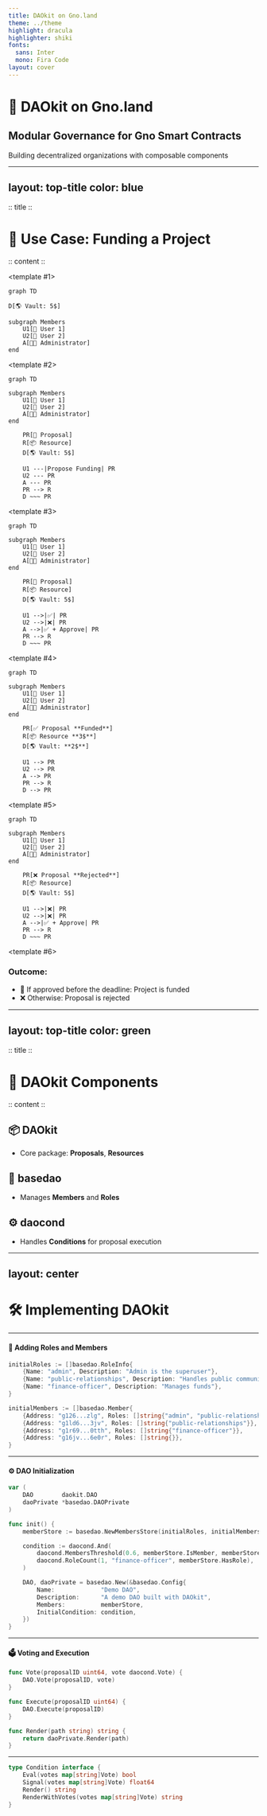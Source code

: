 ```yaml
---
title: DAOkit on Gno.land
theme: ../theme
highlight: dracula
highlighter: shiki
fonts:
  sans: Inter
  mono: Fira Code
layout: cover
---
```


# 🧠 DAOkit on Gno.land
## Modular Governance for Gno Smart Contracts

Building decentralized organizations with composable components

<!-- 
Focus on:
- Modular architecture
- Real-world governance patterns
- Gno-specific implementation
-->

---
layout: top-title
color: blue
---

:: title ::
# 🧠 Use Case: Funding a Project
:: content :: 


<v-switch>
<template #0>

* **Organisation**:  Composed of 3 **Members**

* **Vault**: 5$

* **Proposal**: I want to finance a Project with 3$

* **Requirements**:

  * ✅ 50% of Members must vote YES
  * ✅ Administrator Approval


</template>

<template #1>

```mermaid
graph TD

D[🌎 Vault: 5$]

subgraph Members 
    U1[🧍 User 1]
    U2[🧍 User 2]
    A[👨‍💼 Administrator]
end
```

</template>

<template #2>

```mermaid
graph TD

subgraph Members 
    U1[🧍 User 1]
    U2[🧍 User 2]
    A[👨‍💼 Administrator]
end

    PR[📄 Proposal]
    R[📦 Resource]
    D[🌎 Vault: 5$]

    U1 ---|Propose Funding| PR
    U2 --- PR
    A --- PR
    PR --> R
    D ~~~ PR
```

</template>


<template #3>

```mermaid
graph TD

subgraph Members 
    U1[🧍 User 1]
    U2[🧍 User 2]
    A[👨‍💼 Administrator]
end

    PR[📄 Proposal]
    R[📦 Resource]
    D[🌎 Vault: 5$]

    U1 -->|✅| PR
    U2 -->|❌| PR
    A -->|✅ + Approve| PR
    PR --> R
    D ~~~ PR
```
</template>


<template #4>

```mermaid
graph TD

subgraph Members 
    U1[🧍 User 1]
    U2[🧍 User 2]
    A[👨‍💼 Administrator]
end

    PR[✅ Proposal **Funded**]
    R[📦 Resource **3$**]
    D[🌎 Vault: **2$**]

    U1 --> PR
    U2 --> PR
    A --> PR
    PR --> R 
    D --> PR
```
</template>

<template #5>

```mermaid
graph TD

subgraph Members 
    U1[🧍 User 1]
    U2[🧍 User 2]
    A[👨‍💼 Administrator]
end

    PR[❌ Proposal **Rejected**]
    R[📦 Resource]
    D[🌎 Vault: 5$]

    U1 -->|❌| PR
    U2 -->|❌| PR
    A -->|✅ + Approve| PR
    PR --> R
    D ~~~ PR
```
</template>

<template #6>

### **Outcome**:

  * 📅 If approved before the deadline: Project is funded
  * ❌ Otherwise: Proposal is rejected

</template>
</v-switch>

---
layout: top-title
color: green
---

:: title ::

# 🧩 DAOkit Components
:: content ::

## 📦 DAOkit
* Core package: **Proposals**, **Resources**

## 🧱 basedao

* Manages **Members** and **Roles**

## ⚙️ daocond

* Handles **Conditions** for proposal execution

---
layout: center
---

# 🛠️ Implementing DAOkit

---

#### 🧍 Adding Roles and Members

```go {0|0-5|6-13}
initialRoles := []basedao.RoleInfo{
    {Name: "admin", Description: "Admin is the superuser"},
    {Name: "public-relationships", Description: "Handles public communication"},
    {Name: "finance-officer", Description: "Manages funds"},
}

initialMembers := []basedao.Member{
    {Address: "g126...zlg", Roles: []string{"admin", "public-relationships"}},
    {Address: "g1ld6...3jv", Roles: []string{"public-relationships"}},
    {Address: "g1r69...0tth", Roles: []string{"finance-officer"}},
    {Address: "g16jv...6e0r", Roles: []string{}},
}
```



---

#### ⚙️ DAO Initialization

```go {0-5|6-7|9-13|14-19|6-20}{lines:true}
var (
    DAO        daokit.DAO
    daoPrivate *basedao.DAOPrivate
)

func init() {
    memberStore := basedao.NewMembersStore(initialRoles, initialMembers)

    condition := daocond.And(
        daocond.MembersThreshold(0.6, memberStore.IsMember, memberStore.MembersCount),
        daocond.RoleCount(1, "finance-officer", memberStore.HasRole),
    )

    DAO, daoPrivate = basedao.New(&basedao.Config{
        Name:             "Demo DAO",
        Description:      "A demo DAO built with DAOkit",
        Members:          memberStore,
        InitialCondition: condition,
    })
}
```



---

#### 🗳️ Voting and Execution

```go {0-3|4-7|7-11}
func Vote(proposalID uint64, vote daocond.Vote) {
    DAO.Vote(proposalID, vote)
}

func Execute(proposalID uint64) {
    DAO.Execute(proposalID)
}

func Render(path string) string {
    return daoPrivate.Render(path)
}
```

---

```go
type Condition interface {
    Eval(votes map[string]Vote) bool
    Signal(votes map[string]Vote) float64
    Render() string
    RenderWithVotes(votes map[string]Vote) string
}
```